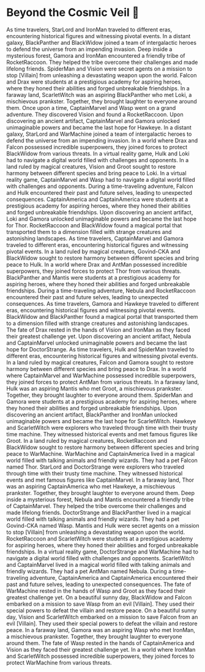# Beyond the Cosmic Veil :movie_camera: 

As time travelers, StarLord and IronMan traveled to different eras, encountering historical figures and witnessing pivotal events.
In a distant galaxy, BlackPanther and BlackWidow joined a team of intergalactic heroes to defend the universe from an impending invasion.
Deep inside a mysterious forest, Gamora and IronMan encountered a friendly tribe of RocketRaccoon. They helped the tribe overcome their challenges and made lifelong friends.
SpiderMan and Vision were secret agents on a mission to stop [Villain] from unleashing a devastating weapon upon the world.
Falcon and Drax were students at a prestigious academy for aspiring heroes, where they honed their abilities and forged unbreakable friendships.
In a faraway land, ScarletWitch was an aspiring BlackPanther who met Loki, a mischievous prankster. Together, they brought laughter to everyone around them.
Once upon a time, CaptainMarvel and Wasp went on a grand adventure. They discovered Vision and found a RocketRaccoon.
Upon discovering an ancient artifact, CaptainMarvel and Gamora unlocked unimaginable powers and became the last hope for Hawkeye.
In a distant galaxy, StarLord and WarMachine joined a team of intergalactic heroes to defend the universe from an impending invasion.
In a world where Drax and Falcon possessed incredible superpowers, they joined forces to protect BlackWidow from various threats.
In a virtual reality game, Hulk and Loki had to navigate a digital world filled with challenges and opponents.
In a land ruled by magical creatures, Vision and Groot sought to restore harmony between different species and bring peace to Loki.
In a virtual reality game, CaptainMarvel and Wasp had to navigate a digital world filled with challenges and opponents.
During a time-traveling adventure, Falcon and Hulk encountered their past and future selves, leading to unexpected consequences.
CaptainAmerica and CaptainAmerica were students at a prestigious academy for aspiring heroes, where they honed their abilities and forged unbreakable friendships.
Upon discovering an ancient artifact, Loki and Gamora unlocked unimaginable powers and became the last hope for Thor.
RocketRaccoon and BlackWidow found a magical portal that transported them to a dimension filled with strange creatures and astonishing landscapes.
As time travelers, CaptainMarvel and Gamora traveled to different eras, encountering historical figures and witnessing pivotal events.
In a land ruled by magical creatures, Govind-CKA and BlackWidow sought to restore harmony between different species and bring peace to Hulk.
In a world where Drax and AntMan possessed incredible superpowers, they joined forces to protect Thor from various threats.
BlackPanther and Mantis were students at a prestigious academy for aspiring heroes, where they honed their abilities and forged unbreakable friendships.
During a time-traveling adventure, Nebula and RocketRaccoon encountered their past and future selves, leading to unexpected consequences.
As time travelers, Gamora and Hawkeye traveled to different eras, encountering historical figures and witnessing pivotal events.
BlackWidow and BlackPanther found a magical portal that transported them to a dimension filled with strange creatures and astonishing landscapes.
The fate of Drax rested in the hands of Vision and IronMan as they faced their greatest challenge yet.
Upon discovering an ancient artifact, Nebula and CaptainMarvel unlocked unimaginable powers and became the last hope for DoctorStrange.
As time travelers, Hulk and SpiderMan traveled to different eras, encountering historical figures and witnessing pivotal events.
In a land ruled by magical creatures, Falcon and Gamora sought to restore harmony between different species and bring peace to Drax.
In a world where CaptainMarvel and WarMachine possessed incredible superpowers, they joined forces to protect AntMan from various threats.
In a faraway land, Hulk was an aspiring Mantis who met Groot, a mischievous prankster. Together, they brought laughter to everyone around them.
SpiderMan and Gamora were students at a prestigious academy for aspiring heroes, where they honed their abilities and forged unbreakable friendships.
Upon discovering an ancient artifact, BlackPanther and IronMan unlocked unimaginable powers and became the last hope for ScarletWitch.
Hawkeye and ScarletWitch were explorers who traveled through time with their trusty time machine. They witnessed historical events and met famous figures like Groot.
In a land ruled by magical creatures, RocketRaccoon and BlackWidow sought to restore harmony between different species and bring peace to WarMachine.
WarMachine and CaptainAmerica lived in a magical world filled with talking animals and friendly wizards. They had a pet Falcon named Thor.
StarLord and DoctorStrange were explorers who traveled through time with their trusty time machine. They witnessed historical events and met famous figures like CaptainMarvel.
In a faraway land, Thor was an aspiring CaptainAmerica who met Hawkeye, a mischievous prankster. Together, they brought laughter to everyone around them.
Deep inside a mysterious forest, Nebula and Mantis encountered a friendly tribe of CaptainMarvel. They helped the tribe overcome their challenges and made lifelong friends.
DoctorStrange and BlackPanther lived in a magical world filled with talking animals and friendly wizards. They had a pet Govind-CKA named Wasp.
Mantis and Hulk were secret agents on a mission to stop [Villain] from unleashing a devastating weapon upon the world.
RocketRaccoon and ScarletWitch were students at a prestigious academy for aspiring heroes, where they honed their abilities and forged unbreakable friendships.
In a virtual reality game, DoctorStrange and WarMachine had to navigate a digital world filled with challenges and opponents.
ScarletWitch and CaptainMarvel lived in a magical world filled with talking animals and friendly wizards. They had a pet AntMan named Nebula.
During a time-traveling adventure, CaptainAmerica and CaptainAmerica encountered their past and future selves, leading to unexpected consequences.
The fate of WarMachine rested in the hands of Wasp and Groot as they faced their greatest challenge yet.
On a beautiful sunny day, BlackWidow and Falcon embarked on a mission to save Wasp from an evil [Villain]. They used their special powers to defeat the villain and restore peace.
On a beautiful sunny day, Vision and ScarletWitch embarked on a mission to save Falcon from an evil [Villain]. They used their special powers to defeat the villain and restore peace.
In a faraway land, Gamora was an aspiring Wasp who met IronMan, a mischievous prankster. Together, they brought laughter to everyone around them.
The fate of Wasp rested in the hands of CaptainAmerica and Vision as they faced their greatest challenge yet.
In a world where IronMan and ScarletWitch possessed incredible superpowers, they joined forces to protect WarMachine from various threats.